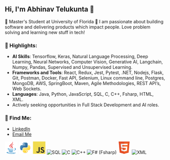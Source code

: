 
## Hi, I'm Abhinav Telukunta 👋  
🌟  Master's Student at University of Florida
🚀 I am passionate about building software and delivering products which impact people. Love problem solving and learning new stuff in tech!

### 🌟 Highlights:
- **AI Skills**: Tensorflow, Keras, Natural Language Processing, Deep Learning, Neural Networks, Computer Vision, Generative AI, Langchain, Numpy, Pandas, Supervised and Unsupervised Learning.
- **Frameworks and Tools**: React, Redux, Jest, Pytest, .NET, Nodejs, Flask, Git, Postman, Docker, Fast API, Selenium, Linux command line, Postgres, MongoDB, AWS, SpringBoot, Maven, Agile Methodologies, REST API’s, Web Sockets.
- **Languages**: Java, Python, JavaScript, SQL, C, C++, Fsharp, HTML, XML.
- Actively seeking opportunities in Full Stack Development and AI roles.

### 🔗 Find Me:
- [LinkedIn](https://www.linkedin.com/in/telukunta-vijay-abhinav/)
- [Email Me](mailto:abhi.telukunta@gmail.com)



<p align="left"> <img src="https://raw.githubusercontent.com/devicons/devicon/master/icons/java/java-original.svg" alt="Java" width="40" height="40"/> <img src="https://raw.githubusercontent.com/devicons/devicon/master/icons/python/python-original.svg" alt="Python" width="40" height="40"/> <img src="https://raw.githubusercontent.com/devicons/devicon/master/icons/javascript/javascript-original.svg" alt="JavaScript" width="40" height="40"/> <img src="https://img.icons8.com/ios-filled/50/000000/sql.png" alt="SQL" width="40" height="40"/> <img src="https://img.icons8.com/color/48/000000/c-programming.png" alt="C" width="40" height="40"/> <img src="https://img.icons8.com/color/48/000000/c-plus-plus-logo.png" alt="C++" width="40" height="40"/> <img src="https://img.icons8.com/color/48/000000/f-sharp.png" alt="F# (Fsharp)" width="40" height="40"/> <img src="https://raw.githubusercontent.com/devicons/devicon/master/icons/html5/html5-original.svg" alt="HTML" width="40" height="40"/> <img src="https://img.icons8.com/color/48/000000/xml-file.png" alt="XML" width="40" height="40"/> </p>
